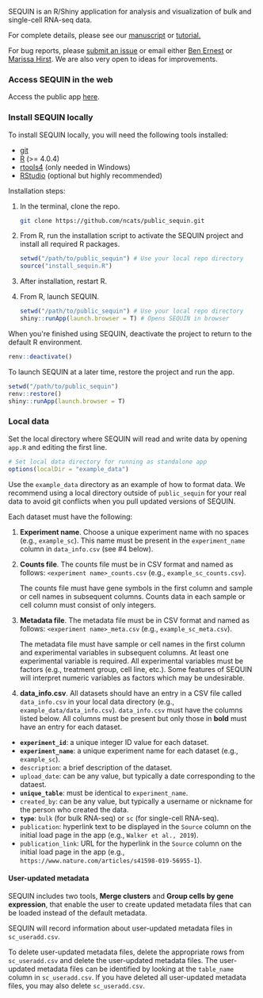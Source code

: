 SEQUIN is an R/Shiny application for analysis and visualization of bulk and single-cell RNA-seq data.

For complete details, please see our [manuscript](https://www.biorxiv.org/content/10.1101/2022.02.23.481646v1) or [tutorial.](https://htmlpreview.github.io/?https://github.com/ncats/public_sequin/blob/main/www/ncats-SEQUIN-tutorial.html)

For bug reports, please [submit an issue](https://github.com/ncats/public_sequin/issues) or email either [Ben Ernest](mailto:ben.ernest@ranchobiosciences.com) or [Marissa Hirst](mailto:marissa.hirst@ranchobiosciences.com). We are also very open to ideas for improvements. 

### Access SEQUIN in the web

Access the public app [here](https://sequin.ncats.io/).

### Install SEQUIN locally

To install SEQUIN locally, you will need the following tools installed:

* [git](https://git-scm.com/)
* [R](https://cloud.r-project.org/) (>= 4.0.4)
* [rtools4](https://cran.r-project.org/bin/windows/Rtools/rtools40.html) (only needed in Windows)
* [RStudio](https://www.rstudio.com/) (optional but highly recommended)

Installation steps:

1. In the terminal, clone the repo.
   ```bash
   git clone https://github.com/ncats/public_sequin.git
   ```

2. From R, run the installation script to activate the SEQUIN project and install all required R packages.

   ```r
   setwd("/path/to/public_sequin") # Use your local repo directory
   source("install_sequin.R")
   ```

3. After installation, restart R.


4. From R, launch SEQUIN.

   ```r
   setwd("/path/to/public_sequin") # Use your local repo directory
   shiny::runApp(launch.browser = T) # Opens SEQUIN in browser
   ```

When you're finished using SEQUIN, deactivate the project to return to the default R environment.

```r
renv::deactivate()
```

To launch SEQUIN at a later time, restore the project and run the app.
```r
setwd("/path/to/public_sequin")
renv::restore()
shiny::runApp(launch.browser = T)
```

### Local data

Set the local directory where SEQUIN will read and write data by opening `app.R` and editing the first line.

```r
# Set local data directory for running as standalone app
options(localDir = "example_data")
```

Use the `example_data` directory as an example of how to format data. We recommend using a local directory outside of `public_sequin` for your real data to avoid git conflicts when you pull updated versions of SEQUIN. 

Each dataset must have the following:

1. **Experiment name**. Choose a unique experiment name with no spaces (e.g., `example_sc`). This name must be present in the `experiment_name` column in `data_info.csv` (see #4 below).
2. **Counts file**. The counts file must be in CSV format and named as follows: `<experiment name>_counts.csv` (e.g., `example_sc_counts.csv`).

    The counts file must have gene symbols in the first column and sample or cell names in subsequent columns. Counts data in each sample or cell column must consist of only integers. 
    
3. **Metadata file**. The metadata file must be in CSV format and named as follows: `<experiment name>_meta.csv` (e.g., `example_sc_meta.csv`).

    The metadata file must have sample or cell names in the first column and experimental variables in subsequent columns. At least one experimental variable is required. All experimental variables must be factors (e.g., treatment group, cell line, etc.). Some features of SEQUIN will interpret numeric variables as factors which may be undesirable.
    
4. **data_info.csv**. All datasets should have an entry in a CSV file called `data_info.csv` in your local data directory (e.g., `example_data/data_info.csv`). `data_info.csv` must have the columns listed below. All columns must be present but only those in **bold** must have an entry for each dataset.

* **`experiment_id`**: a unique integer ID value for each dataset.  
* **`experiment_name`**: a unique experiment name for each dataset (e.g., `example_sc`).
* `description`: a brief description of the dataset.
* `upload_date`: can be any value, but typically a date corresponding to the dataest.
* **`unique_table`**: must be identical to `experiment_name`. 
* `created_by`: can be any value, but typically a username or nickname for the person who created the data.
* **`type`**: `bulk` (for bulk RNA-seq) or `sc` (for single-cell RNA-seq).
* `publication`: hyperlink text to be displayed in the `Source` column on the initial load page in the app (e.g., `Walker et al., 2019`).
* `publication_link`: URL for the hyperlink in the `Source` column on the initial load page in the app (e.g., `https://www.nature.com/articles/s41598-019-56955-1`).  

#### User-updated metadata

SEQUIN includes two tools, **Merge clusters** and **Group cells by gene expression**, that enable the user to create updated metadata files that can be loaded instead of the default metadata.

SEQUIN will record information about user-updated metadata files in `sc_useradd.csv`.

To delete user-updated metadata files, delete the appropriate rows from `sc_useradd.csv` and delete the user-updated metadata files. The user-updated metadata files can be identified by looking at the `table_name` column in `sc_useradd.csv`. If you have deleted all user-updated metadata files, you may also delete `sc_useradd.csv`. 
